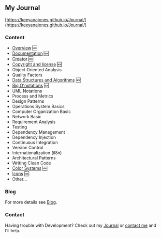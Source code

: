 ## My Journal
[https://keeyanajones.github.io/Journal/](https://keeyanajones.github.io/Journal/)

### Content
  * [Overview](https://keeyanajones.github.io/Journal/#overview) :new:
  * [Documentation](https://keeyanajones.github.io/Journal/#documentation) :new:
  * [Creator](https://keeyanajones.github.io/Journal/#creator) :new:
  * [Copyright and license](https://keeyanajones.github.io/Journal/#creator) :new:
  * Object Oriented Analysis
  * Quality Factors
  * [Data Structures and Algorithms](https://keeyanajones.github.io/Journal/datastructures.html) :new:
  * [Big O'notations](https://keeyanajones.github.io/Journal/bigo.html) :new:
  * UML Notations
  * Process and Metrics
  * Design Patterns
  * Operations System Basics
  * Computer Organization Basic
  * Network Basic
  * Requirement Analysis
  * Testing
  * Dependency Management
  * Dependency Injection
  * Continuous Integration
  * Version Control
  * Internationalization (il8n)
  * Architectural Patterns
  * Writing Clean Code
  * [Color Systems](https://keeyanajones.github.io/Journal/color.html) :new:
  * [Icons](https://keeyanajones.github.io/Journal/icon.html) :new:
  * Other...


### Blog
For more details see [Blog](http://keeyanajones.github.io/website/).

### Contact
Having trouble with Development? Check out my [Journal](http://keeyanajones.github.io/Journal/) or [contact me](https://github.com/keeyanajones) and I’ll help.
